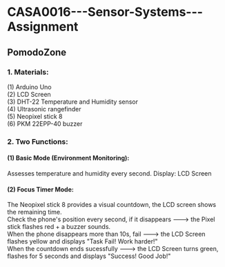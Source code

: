 # CASA0016---Sensor-Systems---Assignment
## PomodoZone
### 1. Materials:  
(1) Arduino Uno  
(2) LCD Screen  
(3) DHT-22 Temperature and Humidity sensor  
(4) Ultrasonic rangefinder  
(5) Neopixel stick 8  
(6) PKM 22EPP-40 buzzer  
### 2. Two Functions:  
#### (1) Basic Mode (Environment Monitoring):
Assesses temperature and humidity every second.
Display: LCD Screen  
#### (2) Focus Timer Mode:
The Neopixel stick 8 provides a visual countdown, the LCD screen shows the remaining time.  
  Check the phone's position every second, if it disappears ---> the Pixel stick flashes red + a buzzer sounds.  
  When the phone disappears more than 10s, fail ---> the LCD Screen flashes yellow and displays "Task Fail! Work harder!"  
  When the countdown ends sucessfully ---> the LCD Screen turns green, flashes for 5 seconds and displays "Success! Good Job!"

